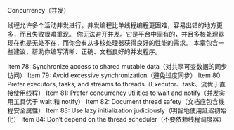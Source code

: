 Concurrency（并发）

线程允许多个活动并发进行。并发编程比单线程编程更困难，容易出错的地方更多，而且失败很难重现。
你无法避开并发。它是平台中固有的，并且多核处理器现在也是无处不在，而你会有从多核处理器获得良好的性能的需求。
本章包含一些建议，帮助你编写清晰、正确、文档良好的并发程序。



Item 78: Synchronize access to shared mutable data（对共享可变数据的同步访问）
Item 79: Avoid excessive synchronization（避免过度同步）
Item 80: Prefer executors, tasks, and streams to threads（Executor、task、流优于直接使用线程）
Item 81: Prefer concurrency utilities to wait and notify（并发实用工具优于 wait 和 notify）
Item 82: Document thread safety（文档应包含线程安全属性）
Item 83: Use lazy initialization judiciously（明智地使用延迟初始化）
Item 84: Don’t depend on the thread scheduler（不要依赖线程调度器）